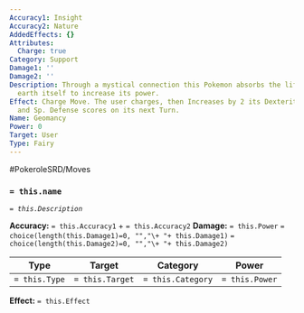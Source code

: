 ```yaml
---
Accuracy1: Insight
Accuracy2: Nature
AddedEffects: {}
Attributes:
  Charge: true
Category: Support
Damage1: ''
Damage2: ''
Description: Through a mystical connection this Pokemon absorbs the life force of
  earth itself to increase its power.
Effect: Charge Move. The user charges, then Increases by 2 its Dexterity, Special
  and Sp. Defense scores on its next Turn.
Name: Geomancy
Power: 0
Target: User
Type: Fairy
---
```


#PokeroleSRD/Moves

### `= this.name`
*`= this.Description`*

**Accuracy:** `= this.Accuracy1` + `= this.Accuracy2`
**Damage:** `= this.Power` `= choice(length(this.Damage1)=0, "","\+ "+ this.Damage1)` `= choice(length(this.Damage2)=0, "","\+ "+ this.Damage2)`

| Type          | Target          | Category          | Power          |
| ------------- | --------------- | ----------------  | -------------- |
| `= this.Type` | `= this.Target` | `= this.Category` | `= this.Power` | 

**Effect:** `= this.Effect`
